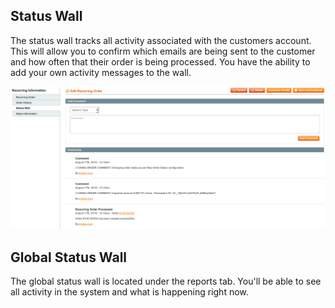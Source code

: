 ## Status Wall

The status wall tracks all activity associated with the customers account. This will allow you to confirm which emails are being sent to the customer and how often that their order is being processed. You have the ability to add your own activity messages to the wall.

![Status Wall](status_wall.png)

## Global Status Wall

The global status wall is located under the reports tab. You'll be able to see all activity in the system and what is happening right now.

